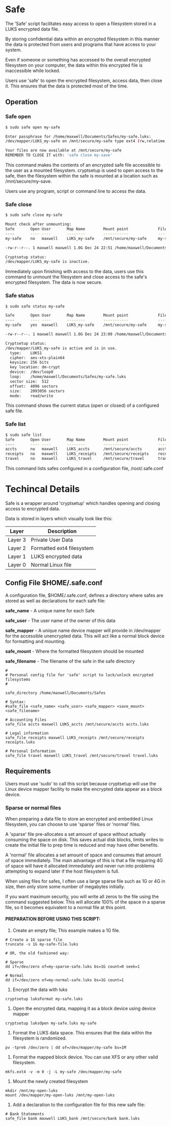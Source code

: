 # Safe

The 'Safe' script facilitates easy access to open a filesystem stored in a LUKS encrypted data file.

By storing confidential data within an encrypted filesystem in this manner the data is protected from users and programs that have access to your system.

Even if someone or something has accessed to the overall encrypted filesystem on your computer, the data within this encrypted file is inaccessible while locked.

Users use 'safe' to open the encrypted filesystem, access data, then close it.  This ensures that the data is protected most of the time.

## Operation

### Safe open

```bash
$ sudo safe open my-safe

Enter passphrase for /home/maxwell/Documents/Safes/my-safe.luks:
/dev/mapper/LUKS_my-safe on /mnt/secure/my-safe type ext4 (rw,relatime,seclabel)

Your files are now available at /mnt/secure/my-safe
REMEMBER TO CLOSE IT with: 'safe close my-save'
```

This command makes the contents of an encrypted safe file accessible to the user as a mounted filesystem.  cryptsetup is used to open access to the safe, then the filesystem within the safe is mounted at a location such as /mnt/secure/my-save.

Users use any program, script or command line to access the data.

### Safe close

```bash
$ sudo safe close my-safe

Mount check after unmounting:
Safe       Open User       Map Name        Mount point             Filename       
----       ---- ----       --------        -----------             --------       
my-safe    no   maxwell    LUKS_my-safe    /mnt/secure/my-safe     my-safe.luks     

-rw-r--r--. 1 maxwell maxwell 1.0G Dec 24 22:51 /home/maxwell/Documents/Safes/my-safe.luks

Cryptsetup status:
/dev/mapper/LUKS_my-safe is inactive.
```

Immediately upon finishing with access to the data, users use this command to unmount the filesystem and close access to the safe's encrypted filesystem.  The data is now secure.

### Safe status
```bash
$ sudo safe status my-safe

Safe       Open User       Map Name        Mount point             Filename       
----       ---- ----       --------        -----------             --------       
my-safe    yes  maxwell    LUKS_my-safe    /mnt/secure/my-safe     my-safe.luks     

-rw-r--r--. 1 maxwell maxwell 1.0G Dec 24 23:09 /home/maxwell/Documents/Safes/my-safe.luks

Cryptsetup status:
/dev/mapper/LUKS_my-safe is active and is in use.
  type:    LUKS1
  cipher:  aes-xts-plain64
  keysize: 256 bits
  key location: dm-crypt
  device:  /dev/loop0
  loop:    /home/maxwell/Documents/Safes/my-safe.luks
  sector size:  512
  offset:  4096 sectors
  size:    2093056 sectors
  mode:    read/write
```

This command shows the current status (open or closed) of a configured safe file.

### Safe list

```bash
$ sudo safe list
Safe       Open User       Map Name        Mount point             Filename       
----       ---- ----       --------        -----------             --------       
accts      no   maxwell    LUKS_accts      /mnt/secure/accts       accts.luks     
receipts   no   maxwell    LUKS_receipts   /mnt/secure/receipts    receipts.luks     
travel     no   maxwell    LUKS_travel     /mnt/secure/travel      travel.luks
```

This command lists safes configured in a configuration file, /root/.safe.conf

# Techincal Details

Safe is a wrapper around 'cryptsetup' which handles opening and closing access to encrypted data.

Data is stored in layers which visually look like this:

Layer | Description
----- | -----------
Layer 3| Private User Data
Layer 2| Formatted ext4 filesystem
Layer 1| LUKS encrypted data
Layer 0| Normal Linux file

## Config File $HOME/.safe.conf

A configuration file, $HOME/.safe.conf, defines a directory where safes are stored as well as declarations for each safe file:

**safe_name** - A unique name for each Safe

**safe_user** - The user name of the owner of this data

**safe_mapper** - A unique name device mapper will provide in /dev/mapper for the accessible unencrypted data.  This will act like a normal block device for formatting and mounting.

**safe_mount** - Where the formatted filesystem should be mounted

**safe_filename** - The filename of the safe in the safe directory
```
#
# Personal config file for 'safe' script to lock/unlock encrypted filesystems
#

safe_directory /home/maxwell/Documents/Safes

# Syntax:
#safe_file <safe_name> <safe_user> <safe_mapper> <save_mount> <safe_filename>

# Accounting Files
safe_file accts maxwell LUKS_accts /mnt/secure/accts accts.luks

# Legal information
safe_file receipts maxwell LUKS_receipts /mnt/secure/receipts receipts.luks

# Personal Information
safe_file travel maxwell LUKS_travel /mnt/secure/travel travel.luks
```

## Requirements

Users must use 'sudo' to call this script because cryptsetup will use the Linux device mapper facility to make the encrypted data appear as a block device.

### Sparse or normal files

When preparing a data file to store an encrypted and embedded Linux filesystem, you can choose to use 'sparse' files or 'normal' files.

A 'sparse' file pre-allocates a set amount of space without actually consuming the space on disk. This saves actual disk blocks, limits writes to create the initial file to prep time is reduced and may have other benefits.

A 'normal' file allocates a set amount of space and consumes that amount of space immediately.  The main advantage of this is that a file requiring 4G of space will have it allocated immediately and never run into problems attempting to expand later if the host filesystem is full.

When using files for safes, I often use a large sparse file such as 1G or 4G in size, then only store some number of megabytes initially.

If you want maximum security, you will write all zeros to the file using the command suggested below.  This will allocate 100% of the space in a sparse file, so it becomes equivalent to a normal file at this point.

#### PREPARATION BEFORE USING THIS SCRIPT:

1. Create an empty file; This example makes a 1G file.
```
# Create a 1G sparse file
truncate -s 1G my-safe-file.luks

# OR, the old fashioned way:

# Sparse
dd if=/dev/zero of=my-sparse-safe.luks bs=1G count=0 seek=1

# Normal
dd if=/dev/zero of=my-normal-safe.luks bs=1G count=1
```

1. Encrypt the data with luks
```
cryptsetup luksFormat my-safe.luks
```

1. Open the encrypted data, mapping it as a block device using device mapper
```
cryptsetup luksOpen my-safe.luks my-safe
```

1. Format the LUKS data space.  This ensures that the data within the filesystem is randomized.
```
pv -tpreb /dev/zero | dd of=/dev/mapper/my-safe bs=1M
```
1. Format the mapped block device. You can use XFS or any other valid filesystem.
```
mkfs.ext4 -v -m 0 -j -L my-safe /dev/mapper/my-safe
```
1. Mount the newly created filesystem
```
mkdir /mnt/my-open-luks
mount /dev/mapper/my-open-luks /mnt/my-open-luks
```

1. Add a declaration to the configuration file for this new safe file:

```
# Bank Statements
safe_file bank maxwell LUKS_bank /mnt/secure/bank bank.luks
```
